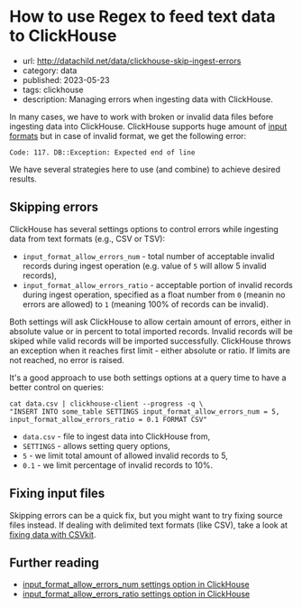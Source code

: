 # How to use Regex to feed text data to ClickHouse
* url: http://datachild.net/data/clickhouse-skip-ingest-errors
* category: data
* published: 2023-05-23
* tags: clickhouse
* description: Managing errors when ingesting data with ClickHouse.

In many cases, we have to work with broken or invalid data files before ingesting data into ClickHouse. ClickHouse supports huge amount of [input formats](https://clickhouse.com/docs/en/interfaces/formats) but in case of invalid format, we get the following error:

```
Code: 117. DB::Exception: Expected end of line
```

We have several strategies here to use (and combine) to achieve desired results.

## Skipping errors

ClickHouse has several settings options to control errors while ingesting data from text formats (e.g., CSV or TSV):

* `input_format_allow_errors_num` - total number of acceptable invalid records during ingest operation (e.g. value of `5` will allow 5 invalid records),
* `input_format_allow_errors_ratio` - acceptable portion of invalid records during ingest operation, specified as a float number from `0` (meanin no errors are allowed) to `1` (meaning 100% of records can be invalid).

Both settings will ask ClickHouse to allow certain amount of errors, either in absolute value or in percent to total imported records. Invalid records will be skiped while valid records will be imported successfully. ClickHouse throws an exception when it reaches first limit - either absolute or ratio. If limits are not reached, no error is raised.

It's a good approach to use both settings options at a query time to have a better control on queries:

```
cat data.csv | clickhouse-client --progress -q \
"INSERT INTO some_table SETTINGS input_format_allow_errors_num = 5, input_format_allow_errors_ratio = 0.1 FORMAT CSV"
```
* `data.csv` - file to ingest data into ClickHouse from,
* `SETTINGS` - allows setting query options,
* `5` - we limit total amount of allowed invalid records to 5,
* `0.1` - we limit percentage of invalid records to 10%.

## Fixing input files

Skipping errors can be a quick fix, but you might want to try fixing source files instead. If dealing with delimited text formats (like CSV), take a look at [fixing data with CSVkit](https://datachild.net/programming/format-clean-fix-csv-with-csvkit).

## Further reading
* [input_format_allow_errors_num settings option in ClickHouse](https://clickhouse.com/docs/en/operations/settings/formats#input_format_allow_errors_num)
* [input_format_allow_errors_ratio settings option in ClickHouse](https://clickhouse.com/docs/en/operations/settings/formats#input_format_allow_errors_ratio)